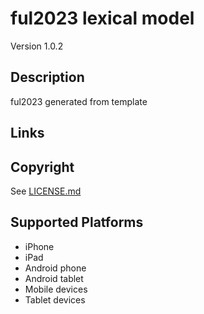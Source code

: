 ful2023 lexical model
===================

Version 1.0.2

Description
-----------
ful2023 generated from template

Links
-----

Copyright
---------
See [LICENSE.md](LICENSE.md)

Supported Platforms
-------------------
 * iPhone
 * iPad
 * Android phone
 * Android tablet
 * Mobile devices
 * Tablet devices

